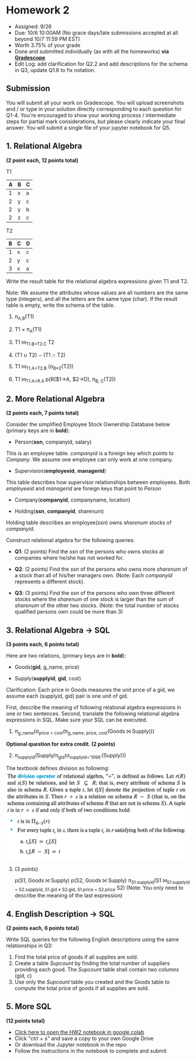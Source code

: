 # Homework 2

* Assigned: 9/26
* Due: 10/6 10:00AM (No grace days/late submissions accepted at all beyond 10/7 11:59 PM EST)
* Worth 3.75% of your grade
* Done and submitted individually (as with all the homeworks) **via [Gradescope](https://www.gradescope.com)**
* Edit Log: add clarification for Q2.2 and add descriptions for the schema in Q3, update Q1.6 to fix notation.


## Submission

You will submit all your work on Gradescope. You will upload screenshots and / or type in your solution directly corresponding to each question for Q1-4. You're encouraged to show your working process / intermediate steps for partial mark considerations, but please clearly indicate your final answer. 
You will submit a single file of your jupyter notebook for Q5.

## 1. Relational Algebra

**(2 point each, 12 points total)**

T1

|A | B | C |
|---|---|---|
|1 | x | a |
|2 | y | c |
|2 | y | b |
|2 | z | c |


T2

B | C | D
---|---|---
1 | x | c
2 | y | c
3 | x | a


Write the result table for the relational algebra expressions given T1 and T2.

Note: We assume the attributes whose values are all numbers are the same type (integers),
and all the letters are the same type (char). If the result table is empty, write the schema of the table.


1. π<sub>A,B</sub>(T1)

2. T1 × π<sub>A</sub>(T1)

3. T1 ⨝<sub>T1.B=T2.C</sub> T2

4. (T1 ∪ T2) − (T1 ∩ T2)

5. T1 ⨝<sub>T1.A&gt;T2.B</sub> (σ<sub>B&ne;2</sub>(T2))

6. T1 ⨝<sub>T1.A&gt;R.A</sub> p(R($1->A, $2->D), π<sub>B, C</sub>(T2))

## 2. More Relational Algebra

**(2 points each, 7 points total)**

Consider the simplified Employee Stock Ownership Database below (primary keys are in **bold**):

* Person(**ssn**, companyid, salary)

This is an employee table. *companyid* is a foreign key which points to *Company*.
We assume one employee can only work at one company. 

* Supervision(**employeeid**, **managerid**)

This table describes how supervisor relationships between employees. Both *employeeid* 
and *managerid* are foreign keys that point to *Person*

* Company(**companyid**, companyname, location)

* Holding(**ssn**, **companyid**, sharenum)

Holding table describes an employee(*ssn*) owns *sharenum* stocks of *companyid*.

Construct relational algebra for the following queries:
   
* **Q1**: (2 points) Find the *ssn* of the persons who owns stocks at companies where he/she has not worked for.

* **Q2**: (2 points) Find the *ssn* of the persons who owns more *sharenum* of a stock than all of his/her managers own.
    (Note: Each *companyid* represents a different stock).

* **Q3**: (3 points) Find the *ssn* of the persons who own three different stocks where the *sharenum* of one stock is 
    larger than the sum of *sharenum* of the other two stocks.
    (Note: the total number of stocks qualified persons own could be more than 3)


## 3. Relational Algebra -> SQL

**(3 points each, 6 points total)**

Here are two relations, (primary keys are in **bold**):

* Goods(**gid**, g_name, price)

* Supply(**supplyid**, **gid**, cost)

Clarification: Each price in Goods measures the unit price of a gid, we assume each (supplyid, gid) pair is one unit of gid.

First, describe the meaning of following relational algebra expressions in one or two sentences.
Second, translate the following relational algebra expressions in SQL. Make sure your SQL can be executed.

1. π<sub>g_name</sub>(σ<sub>price &lt; cost</sub>(π<sub>g_name, price, cost</sub>(Goods ⨝ Supply)))

**Optional question for extra credit. (2 points)**

2. π<sub>supplyid</sub>(Supply/π<sub>gid</sub>(σ<sub>supplyid='1096'</sub>(Supply)))


  The textbook defines division as following:
   <a href="division.png"><img src="division.png"/></a>

3. (3 points)
   
   p(S1, Goods ⨝ Supply)
   p(S2, Goods ⨝ Supply)
   π<sub>S1.supplyid</sub>(S1 ⨝<sub>S1.supplyid = S2.supplyid, S1.gid ≠ S2.gid, S1.price = S2.price</sub> S2)
   (Note: You only need to describe the meaning of the last expression)
   



## 4. English Description -> SQL

**(2 points each, 6 points total)**

Write SQL queries for the following English descriptions using the same relationships in Q3:
1. Find the total price of goods if all supplies are sold.
2. Create a table *Supcount* by finding the total number of suppliers providing each good. The *Supcount* table shall contain two columns (gid, c)
3. Use only the *Supcount* table you created and the Goods table to compute the total price of goods if all supplies are sold.


## 5. More SQL
**(12 points total)**
* [Click here to open the HW2 notebook in google colab](https://drive.google.com/file/d/1m4w2Qw1aoqx4ePyBl6NZDD8TWHnu1Qww/view?usp=sharing)
* Click "ctrl + s" and save a copy to your own Google Drive
* Or download the Jupyter notebook in the repo
* Follow the instructions in the notebook to complete and submit
